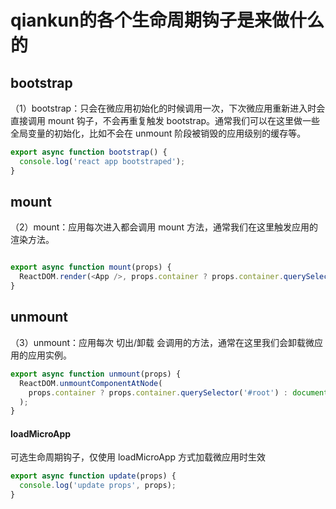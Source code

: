 # qiankun的各个生命周期钩子是来做什么的
## bootstrap
（1）bootstrap：只会在微应用初始化的时候调用一次，下次微应用重新进入时会直接调用 mount 钩子，不会再重复触发 bootstrap。通常我们可以在这里做一些全局变量的初始化，比如不会在 unmount 阶段被销毁的应用级别的缓存等。

```js
export async function bootstrap() {
  console.log('react app bootstraped');
}

```
## mount

（2）mount：应用每次进入都会调用 mount 方法，通常我们在这里触发应用的渲染方法。
```js

export async function mount(props) {
  ReactDOM.render(<App />, props.container ? props.container.querySelector('#root') : document.getElementById('root'));
}


```
## unmount

（3）unmount：应用每次 切出/卸载 会调用的方法，通常在这里我们会卸载微应用的应用实例。

```js
export async function unmount(props) {
  ReactDOM.unmountComponentAtNode(
    props.container ? props.container.querySelector('#root') : document.getElementById('root'),
  );
}


```


#### loadMicroApp
可选生命周期钩子，仅使用 loadMicroApp 方式加载微应用时生效
```js
export async function update(props) {
  console.log('update props', props);
}
```